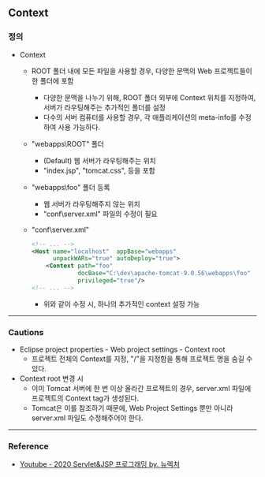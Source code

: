## Context

### 정의

- Context
  
  - ROOT 폴더 내에 모든 파일을 사용할 경우,  다양한 문맥의 Web 프로젝트들이 한 폴더에 포함
  
    - 다양한 문맥을 나누기 위해, ROOT 폴더 외부에 Context 위치를 지정하여, 서버가 라우팅해주는 추가적인 폴더를 설정
    - 다수의 서버 컴퓨터를 사용할 경우, 각 애플리케이션의 meta-info를 수정하여 사용 가능하다. 
  
  - "webapps\ROOT" 폴더
  
    - (Default) 웹 서버가 라우팅해주는 위치
    - "index.jsp", "tomcat.css", 등을 포함
  
  - "webapps\foo" 폴더 등록
  
    - 웹 서버가 라우팅해주지 않는 위치
    - "conf\server.xml" 파일의 수정이 필요
  
  - "conf\server.xml"
  
    ```xml
    <!-- ... -->
    <Host name="localhost"  appBase="webapps"
          unpackWARs="true" autoDeploy="true">
        <Context path="foo" 
                 docBase="C:\dev\apache-tomcat-9.0.56\webapps\foo"
                 privileged="true"/>
    <!-- ... -->
    ```
  
    - 위와 같이 수정 시, 하나의 추가적인 context 설정 가능
  

---

### Cautions

- Eclipse project properties - Web project settings - Context root
  - 프로젝트 전체의 Context를 지정, "/"을 지정함을 통해 프로젝트 명을 숨길 수 있다. 
- Context root 변경 시
  - 이미 Tomcat 서버에 한 번 이상 올라간 프로젝트의 경우, server.xml 파일에 프로젝트의 Context tag가 생성된다. 
  - Tomcat은 이를 참조하기 때문에, Web Project Settings 뿐만 아니라 server.xml 파일도 수정해주어야 한다. 

---

### Reference

- [Youtube - 2020 Servlet&JSP 프로그래밍 by. 뉴렉처](https://www.youtube.com/channel/UC5-ixpj8DioZqmrasj6Ihpw)